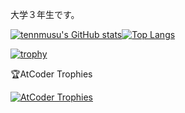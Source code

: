 大学３年生です。

[![tennmusu's GitHub stats](https://github-readme-stats.vercel.app/api?username=tennmusu&theme=vue-dark&show_icons=true)](https://github.com/mo-ri-regen/github-readme-stats)[![Top Langs](https://github-readme-stats.vercel.app/api/top-langs/?username=tennmusu&theme=vue-dark&show_icons=true&layout=compact)](https://github.com/mo-ri-regen/github-readme-stats)

[![trophy](https://github-profile-trophy.vercel.app/?username=tennmusu)](https://github.com/ryo-ma/github-profile-trophy)

🏆AtCoder Trophies

[![AtCoder Trophies](https://atcoder-trophies.vercel.app/api/v1/atcoder?username=Miley)](https://github.com/KATO-Hiro/AtCoderTrophies)


<!---
tennmusu/tennmusu is a ✨ special ✨ repository because its `README.md` (this file) appears on your GitHub profile.
You can click the Preview link to take a look at your changes.
--->
